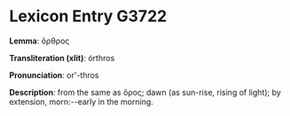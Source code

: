 # Lexicon Entry G3722

**Lemma**: ὄρθρος

**Transliteration (xlit)**: órthros

**Pronunciation**: or'-thros

**Description**:
from the same as ὄρος; dawn (as sun-rise, rising of light); by extension, morn:--early in the morning.
